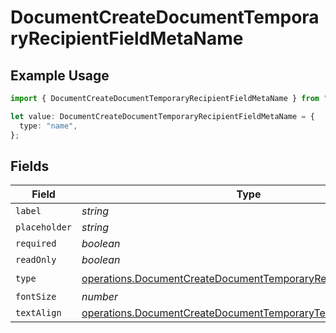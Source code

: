 # DocumentCreateDocumentTemporaryRecipientFieldMetaName

## Example Usage

```typescript
import { DocumentCreateDocumentTemporaryRecipientFieldMetaName } from "@documenso/sdk-typescript/models/operations";

let value: DocumentCreateDocumentTemporaryRecipientFieldMetaName = {
  type: "name",
};
```

## Fields

| Field                                                                                                                                        | Type                                                                                                                                         | Required                                                                                                                                     | Description                                                                                                                                  |
| -------------------------------------------------------------------------------------------------------------------------------------------- | -------------------------------------------------------------------------------------------------------------------------------------------- | -------------------------------------------------------------------------------------------------------------------------------------------- | -------------------------------------------------------------------------------------------------------------------------------------------- |
| `label`                                                                                                                                      | *string*                                                                                                                                     | :heavy_minus_sign:                                                                                                                           | N/A                                                                                                                                          |
| `placeholder`                                                                                                                                | *string*                                                                                                                                     | :heavy_minus_sign:                                                                                                                           | N/A                                                                                                                                          |
| `required`                                                                                                                                   | *boolean*                                                                                                                                    | :heavy_minus_sign:                                                                                                                           | N/A                                                                                                                                          |
| `readOnly`                                                                                                                                   | *boolean*                                                                                                                                    | :heavy_minus_sign:                                                                                                                           | N/A                                                                                                                                          |
| `type`                                                                                                                                       | [operations.DocumentCreateDocumentTemporaryRecipientTypeName2](../../models/operations/documentcreatedocumenttemporaryrecipienttypename2.md) | :heavy_check_mark:                                                                                                                           | N/A                                                                                                                                          |
| `fontSize`                                                                                                                                   | *number*                                                                                                                                     | :heavy_minus_sign:                                                                                                                           | N/A                                                                                                                                          |
| `textAlign`                                                                                                                                  | [operations.DocumentCreateDocumentTemporaryTextAlignName](../../models/operations/documentcreatedocumenttemporarytextalignname.md)           | :heavy_minus_sign:                                                                                                                           | N/A                                                                                                                                          |